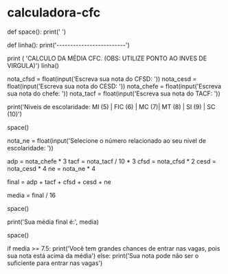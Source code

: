 # calculadora-cfc

def space():
    print('                       ')
    
def linha():
    print('-------------------------')

print ( 'CALCULO DA MÉDIA CFC. (OBS: UTILIZE PONTO AO INVES DE VIRGULA)')
linha()

nota_cfsd = float(input('Escreva sua nota do CFSD: '))
nota_cesd = float(input('Escreva sua nota do CESD: '))
nota_chefe = float(input('Escreva sua nota do chefe: '))
nota_tacf = float(input('Escreva sua nota do TACF: '))

print('Niveis de escolaridade: MI (5) | FIC (6) | MC (7)| MT (8) | SI (9) | SC (10)')

space()

nota_ne = float(input('Selecione o número relacionado ao seu nivel de escolaridade: '))  

adp = nota_chefe * 3
tacf = nota_tacf / 10 * 3
cfsd = nota_cfsd * 2
cesd = nota_cesd * 4
ne = nota_ne * 4

final = adp + tacf + cfsd + cesd + ne 

media = final / 16 

space()

print('Sua média final é:', media)

space()

if media >= 7.5:
    print('Você tem grandes chances de entrar nas vagas, pois sua nota está acima da média')
else:
    print('Sua nota pode não ser o suficiente para entrar nas vagas')
